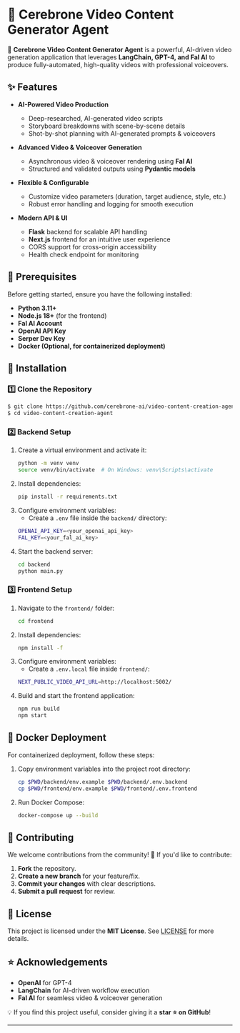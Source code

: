 # 🎥 Cerebrone Video Content Generator Agent

🚀 **Cerebrone Video Content Generator Agent** is a powerful, AI-driven video generation application that leverages **LangChain, GPT-4, and Fal AI** to produce fully-automated, high-quality videos with professional voiceovers.

## ✨ Features

- **AI-Powered Video Production**
  - Deep-researched, AI-generated video scripts
  - Storyboard breakdowns with scene-by-scene details
  - Shot-by-shot planning with AI-generated prompts & voiceovers

- **Advanced Video & Voiceover Generation**
  - Asynchronous video & voiceover rendering using **Fal AI**
  - Structured and validated outputs using **Pydantic models**

- **Flexible & Configurable**
  - Customize video parameters (duration, target audience, style, etc.)
  - Robust error handling and logging for smooth execution

- **Modern API & UI**
  - **Flask** backend for scalable API handling
  - **Next.js** frontend for an intuitive user experience
  - CORS support for cross-origin accessibility
  - Health check endpoint for monitoring

## 📌 Prerequisites

Before getting started, ensure you have the following installed:

- **Python 3.11+**
- **Node.js 18+** (for the frontend)
- **Fal AI Account**
- **OpenAI API Key**
- **Serper Dev Key**
- **Docker (Optional, for containerized deployment)**

## 🔧 Installation

### 1️⃣ Clone the Repository
```sh
$ git clone https://github.com/cerebrone-ai/video-content-creation-agent.git
$ cd video-content-creation-agent
```

### 2️⃣ Backend Setup

1. Create a virtual environment and activate it:
    ```sh
    python -m venv venv
    source venv/bin/activate  # On Windows: venv\Scripts\activate
    ```
2. Install dependencies:
    ```sh
    pip install -r requirements.txt
    ```
3. Configure environment variables:
    - Create a `.env` file inside the `backend/` directory:
    ```sh
    OPENAI_API_KEY=<your_openai_api_key>
    FAL_KEY=<your_fal_ai_key>
    ```
4. Start the backend server:
    ```sh
    cd backend
    python main.py
    ```

### 3️⃣ Frontend Setup

1. Navigate to the `frontend/` folder:
    ```sh
    cd frontend
    ```
2. Install dependencies:
    ```sh
    npm install -f
    ```
3. Configure environment variables:
    - Create a `.env.local` file inside `frontend/`:
    ```sh
    NEXT_PUBLIC_VIDEO_API_URL=http://localhost:5002/
    ```
4. Build and start the frontend application:
    ```sh
    npm run build
    npm start
    ```

## 🐳 Docker Deployment

For containerized deployment, follow these steps:

1. Copy environment variables into the project root directory:
    ```sh
    cp $PWD/backend/env.example $PWD/backend/.env.backend
    cp $PWD/frontend/env.example $PWD/frontend/.env.frontend
    ```

2. Run Docker Compose:
    ```sh
    docker-compose up --build
    ```

## 🎯 Contributing

We welcome contributions from the community! 🚀 If you'd like to contribute:

1. **Fork** the repository.
2. **Create a new branch** for your feature/fix.
3. **Commit your changes** with clear descriptions.
4. **Submit a pull request** for review.

## 📜 License

This project is licensed under the **MIT License**. See [LICENSE](LICENSE) for more details.

## ⭐ Acknowledgements

- **OpenAI** for GPT-4
- **LangChain** for AI-driven workflow execution
- **Fal AI** for seamless video & voiceover generation

💡 If you find this project useful, consider giving it a **star ⭐ on GitHub**!

---
